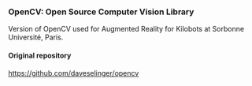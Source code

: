 ### OpenCV: Open Source Computer Vision Library

Version of OpenCV used for Augmented Reality for Kilobots at Sorbonne Université, Paris.

#### Original repository

https://github.com/daveselinger/opencv
